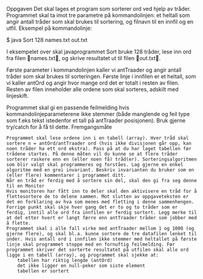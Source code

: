 Oppgaven
Det skal lages et program som sorterer ord ved hjelp av tråder. Programmet skal ta imot tre parametre på kommandolinjen: et heltall som angir antall tråder som skal brukes til sortering, og filnavn til en innfil og en utfil. Eksempel på kommandolinje:

$ java Sort 128 names.txt out.txt

I eksempelet over skal javaprogrammet Sort bruke 128 tråder, lese inn ord fra filen names.txt, og skrive resultatet ut til filen out.txt.

Første parameter i kommandolinjen kaller vi antTraader og angir antall tråder som skal brukes til sorteringen. Første linje i innfilen er et heltall, som vi kaller antOrd og angir hvor mange ord det er totalt i resten av filen. Resten av filen inneholder alle ordene som skal sorteres, adskilt med linjeskift.

Programmet skal gi en passende feilmelding hvis kommandolinjeparameterene ikke stemmer (både manglende og feil type som f.eks tekst istedenfor et tall på antTraader posisjonen). Bruk gjerne try/catch for å få til dette.
Fremgangsmåte

    Programmet skal lese ordene inn i en tabell (array). Hver tråd skal sortere n = antOrd/antTraader ord (hvis ikke divisjonen går opp, kan noen tråder ha ett ord ekstra). Pass på at du har laget tabellen før trådene startes. På denne måten vil du kunne se at flere tråder sorterer raskere enn en (eller noen få) tråd(er). Sorteringsalgoritmen som blir valgt skal programmeres og forståes. Lag gjerne en enkel algoritme med en grei invariant. Beskriv invarianten du bruker som en (eller flere) kommentarer i programmet ditt.
    Når en tråd er ferdig med å sortere sin del, skal den gi fra seg denne til en Monitor
    Hvis monitoren har fått inn to deler skal den aktivisere en tråd for å flettesortere de to delene sammen. Mot slutten av oppgaveteksten er det en forklaring av hva som menes med fletting i denne sammenhengen.
    Forrige punkt skal skje hver gang det er to og to tråder som er ferdig, inntil alle ord fra innfilen er ferdig sortert. Legg merke til at det etter hvert er langt færre enn antTraader tråder som jobber med å flette.
    Programmet skal i alle fall virke med antTraader mellom 1 og 1000 (og gjerne flere), og skal bl.a. kunne sortere de tre datafilen lenket til under. Hvis antall ord i innfilen ikke stemmer med heltallet på første linje skal programmet stoppe med en fornuftig feilmelding. Før programmet skriver det sorterte resultatet på utfilen skal alle ord ligge i en tabell (array), og programmet skal sjekke at:
        tabellen har riktig lengde (antOrd)
        det ikke ligger en null-peker som siste element
        tabellen er sortert

